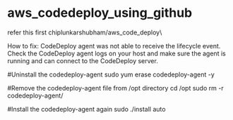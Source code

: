 # aws_codedeploy_using_github

refer this first chiplunkarshubham/aws_code_deploy\

How to fix:
CodeDeploy agent was not able to receive the lifecycle event. Check the CodeDeploy agent logs on your host and make sure the agent is running and can connect to the CodeDeploy server.

#Uninstall the codedeploy-agent
sudo yum erase codedeploy-agent -y

#Remove the codedeploy-agent file from /opt directory
cd /opt
sudo rm -r codedeploy-agent/

#Install the codedeploy-agent again
sudo ./install auto
